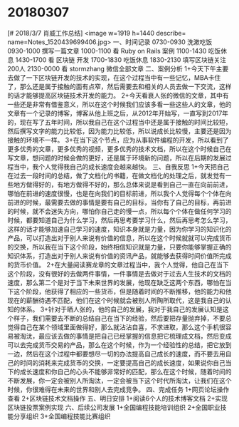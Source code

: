 # 20180307

[# 2018/3/7 肖威工作总结]
<image w=1919 h=1440 describe= name=Notes_1520439699406.jpg>
一、时间记录
0730-0930 洗漱吃饭
0930-1000 撰写一篇文章
1000-1100 看 Ruby on Rails 案例
1100-1430 吃饭休息
1430-1700 看 区块链 开发
1700-1830 吃饭休息
1830-2130 填写区块链关注200人
2130-0000 看 stormzhang 微信全部文章
二、案例分析
1+今天下午主要去做了一下区块链开发的技术的实现，在这个过程当中有一些记忆，MBA卡住了，那么还是属于接触的面有点窄，然后需要去和相关的人员去做一下交流，这样的话才能够提高区块链技术开发的能力。
2+今天看衰人张的微信的文章，其中有一些还是非常有借鉴意义，所以在这个时候我们应该多看一些这些人的文章，他的文章有一个记录的博客，博客从他上班之后，从2012年开始写，一直写到2017年的，现在写了五年时间，所以我自己在这个过程当中还是属于接触的时间比较短，然后撰写文字的能力比较低，因为能力比较低，所以说成长比较慢，主要还是因为接触的环境不一样。
3+在当下这个节点，应为从事软件编程的开发，所以看到了更多优秀的文章，更多优秀的视频，更多优秀的技术文档，所以在这个时候自己在写文章，想问题的时候会做的更好，还是属于环境新的问题，所以在后期的发展过程当中，我个人觉得我自己的成长速度会越来越快。
三、自我反思
1+今天把自己在过去一段时间的总结，做了文档化的书籍，在做文档化的处理之后，就发觉有一些地方做得好的，有地方做得不好的，那么总体来说是看到自己一直在向前前进，哪怕在前进的速度很慢，也是在向我们的目标前进，所以我个人觉得每个个体在向前进的时候，最需要去做的事情是要有自己的目标，当你有了自己的目标，再前进的时候，就不会迷失方向，哪怕你自己走的慢一点，所以每个个体在做任何学习的时候，都要知道自己为什么学习，然后再思考要学习什么，然后再思考怎么学习，这样的话才能够加速自己学习的速度，知识本身就是力量，因为你学习的知识化的产品，可以打造出对于别人来说有价值的信息，所以在这个时候就就可以完成货币的交换，所以我在当下这个阶段，始终相信知识就是力量，只要你能够掌握正确的知识体系，打造出对于别人来说有价值的资讯产品，就能够去获得时间价值所完成的货币价值。
2+在大量阅读赛龙章的文章过程当中，我个人觉得，他自己在当下这个阶段，没有很好的去做两件事情，一件事情是去做对于过去人生技术的文档的速度，那么第二个是对于当下未来世界的发展，他现在缺乏这两个东西，哪怕在当下这个阶段，他获得了相应的一些货币，但是随着时间的不断推移，他的能力和他现在的薪酬待遇不匹配，他们在这个时候就会被别人所陶所取代，这是我自己的认知的体系。
3+针对于晒人张的，他的自己的发展，我对于我自己的发展认知是这个样子，我们需要去不断的总结自己在当下的经验，然后要把存量抛弃掉，不要总觉得自己在某个领域里面做得好，那么就沾沾自喜，不求进取，那么这个手机很容易被淘汰，最应该去做的事情是把自己已经掌握的信息把它梳理成文档，然后变成可以去完成货币交易的产品，那么在这个时候，作为一个经验性的总结，把它放到一边，然后在这个过程中都要想尽一切的办法提高自己成长的速度，而不要去用自己的时间的消耗来完成货币的交换，一定要提高自己的成长速度，如果说你自己当下的成长速度和你自己的心头不能够非常好的匹配，那么在这个时候，随着时间的不断发展，你一定会被别人所淘汰，一定会被当下这个时代所淘汰，让我们在这个时候，你很难得在未来的世界和别人去完成竞争。
四、完成任务
1+网页论坛操作查看
2+区块链技术文档操作
五、明日安排
1+阅读6个人的技术博客文档
2+实现区块链投票案例实现
六、后续公司发展
1+全国编程技能培训组织
2+全国职业技能分享组织
3+全国编程技能比赛组织
